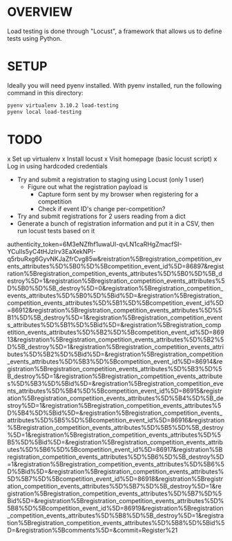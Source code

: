 # OVERVIEW

Load testing is done through "Locust", a framework that allows us to define tests using Python.

# SETUP

Ideally you will need pyenv installed. With pyenv installed, run the following command in this directory:

```bash
pyenv virtualenv 3.10.2 load-testing
pyenv local load-testing
```

# TODO
x Set up virtualenv
x Install locust
x Visit homepage (basic locust script)
x Log in using hardcoded credentials
- Try and submit a registration to staging using Locust (only 1 user)
    - Figure out what the registration payload is
        - Capture form sent by my browser when registering for a competition
        - Check if event ID's change per-competition?
- Try and submit registrations for 2 users reading from a dict
- Generate a bunch of registration information and put it in a CSV, then run locust tests based on it


authenticity_token=6M3eNZfhf1uwaUI-qvLN1caRHgZmacfSI-YCulIs5yC4tHJzIrv3EaXekNPI-q5rbuRxg6GyvNKJaZfrCvg85w&reistration%5Bregistration_competition_events_attributes%5D%5B0%5D%5Bcompetition_event_id%5D=86897&registration%5Bregistration_competition_events_attributes%5D%5B0%5D%5B_destroy%5D=1&registration%5Bregistration_competition_events_attributes%5D%5B0%5D%5B_destroy%5D=0&registration%5Bregistration_competition_events_attributes%5D%5B0%5D%5Bid%5D=&registration%5Bregistration_competition_events_attributes%5D%5B1%5D%5Bcompetition_event_id%5D=86912&registration%5Bregistration_competition_events_attributes%5D%5B1%5D%5B_destroy%5D=1&registration%5Bregistration_competition_events_attributes%5D%5B1%5D%5Bid%5D=&registration%5Bregistration_competition_events_attributes%5D%5B2%5D%5Bcompetition_event_id%5D=86913&registration%5Bregistration_competition_events_attributes%5D%5B2%5D%5B_destroy%5D=1&registration%5Bregistration_competition_events_attributes%5D%5B2%5D%5Bid%5D=&registration%5Bregistration_competition_events_attributes%5D%5B3%5D%5Bcompetition_event_id%5D=86914&registration%5Bregistration_competition_events_attributes%5D%5B3%5D%5B_destroy%5D=1&registration%5Bregistration_competition_events_attributes%5D%5B3%5D%5Bid%5D=&registration%5Bregistration_competition_events_attributes%5D%5B4%5D%5Bcompetition_event_id%5D=86915&registration%5Bregistration_competition_events_attributes%5D%5B4%5D%5B_destroy%5D=1&registration%5Bregistration_competition_events_attributes%5D%5B4%5D%5Bid%5D=&registration%5Bregistration_competition_events_attributes%5D%5B5%5D%5Bcompetition_event_id%5D=86916&registration%5Bregistration_competition_events_attributes%5D%5B5%5D%5B_destroy%5D=1&registration%5Bregistration_competition_events_attributes%5D%5B5%5D%5Bid%5D=&registration%5Bregistration_competition_events_attributes%5D%5B6%5D%5Bcompetition_event_id%5D=86917&registration%5Bregistration_competition_events_attributes%5D%5B6%5D%5B_destroy%5D=1&registration%5Bregistration_competition_events_attributes%5D%5B6%5D%5Bid%5D=&registration%5Bregistration_competition_events_attributes%5D%5B7%5D%5Bcompetition_event_id%5D=86918&registration%5Bregistration_competition_events_attributes%5D%5B7%5D%5B_destroy%5D=1&registration%5Bregistration_competition_events_attributes%5D%5B7%5D%5Bid%5D=&registration%5Bregistration_competition_events_attributes%5D%5B8%5D%5Bcompetition_event_id%5D=86919&registration%5Bregistration_competition_events_attributes%5D%5B8%5D%5B_destroy%5D=1&registration%5Bregistration_competition_events_attributes%5D%5B8%5D%5Bid%5D=&registration%5Bcomments%5D=&commit=Register%21

